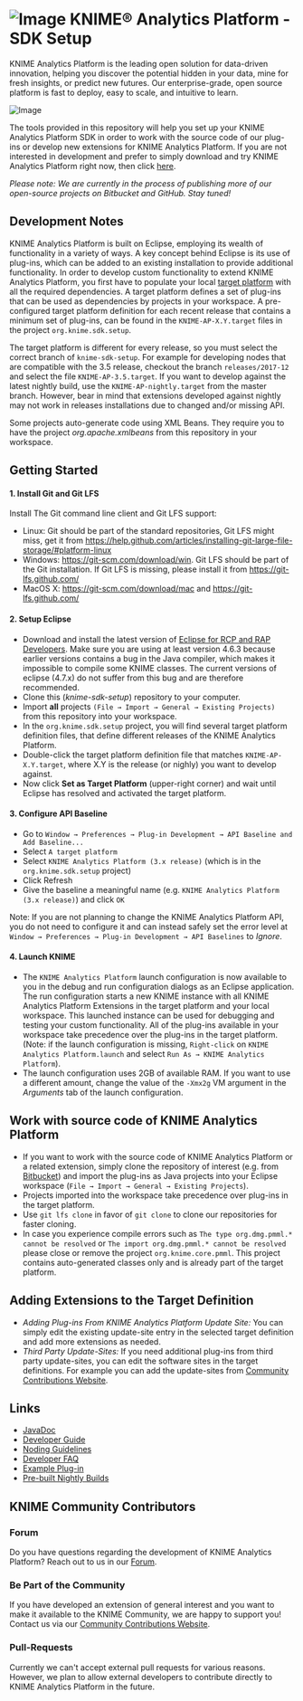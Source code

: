 # ![Image](https://www.knime.com/files/knime_logo_github_40x40_4layers.png) KNIME® Analytics Platform - SDK Setup

KNIME Analytics Platform is the leading open solution for data-driven innovation, helping you discover the potential hidden in your data, mine for fresh insights, or predict new futures. Our enterprise-grade, open source platform is fast to deploy, easy to scale, and intuitive to learn.

![Image](https://www-cdn.knime.com/sites/default/files/inline-images/knime-analytics-platform.png)

The tools provided in this repository will help you set up your KNIME Analytics Platform SDK in order to work with the source code of our plug-ins or develop new extensions for KNIME Analytics Platform. If you are not interested in development and prefer to simply download and try KNIME Analytics Platform right now, then click [here](http://knime.com/downloads).

_Please note: We are currently in the process of publishing more of our open-source projects on Bitbucket and GitHub. Stay tuned!_

## Development Notes
KNIME Analytics Platform is built on Eclipse, employing its wealth of functionality in a variety of ways. A key concept behind Eclipse is its use of plug-ins, which can be added to an existing installation to provide additional functionality. In order to develop custom functionality to extend KNIME Analytics Platform, you first have to populate your local [target platform](https://wiki.eclipse.org/PDE/Target_Definitions) with all the required dependencies. A target platform defines a set of plug-ins that can be used as dependencies by projects in your workspace. A pre-configured target platform definition for each recent release that contains a minimum set of plug-ins, can be found in the ``KNIME-AP-X.Y.target`` files in the project ``org.knime.sdk.setup``.

The target platform is different for every release, so you must select the correct branch of ``knime-sdk-setup``. For example for developing
nodes that are compatible with the 3.5 release, checkout the branch ``releases/2017-12`` and select the file ``KNIME-AP-3.5.target``. If you want to develop against the latest nightly build, use the ``KNIME-AP-nightly.target`` from the master branch. However, bear in mind that extensions developed against nightly may not work in
releases installations due to changed and/or missing API.

Some projects auto-generate code using XML Beans. They require you to have the project _org.apache.xmlbeans_ from this repository in your workspace.

## Getting Started
#### 1. Install Git and Git LFS
Install The Git command line client and Git LFS support:

* Linux: Git should be part of the standard repositories, Git LFS might miss, get it from https://help.github.com/articles/installing-git-large-file-storage/#platform-linux
* Windows: https://git-scm.com/download/win. Git LFS should be part of the Git installation. If Git LFS is missing, please install it from https://git-lfs.github.com/
* MacOS X: https://git-scm.com/download/mac and https://git-lfs.github.com/

#### 2. Setup Eclipse
* Download and install the latest version of [Eclipse for RCP and RAP Developers](https://www.eclipse.org/downloads/eclipse-packages/). Make sure you
  are using at least version 4.6.3 because earlier versions contains a bug in the Java compiler, which makes it impossible to compile some KNIME classes.
  The current versions of eclipse (4.7.x) do not suffer from this bug and are therefore recommended.
* Clone this (_knime-sdk-setup_) repository to your computer.
* Import **all** projects ``(File → Import → General → Existing Projects)`` from this repository into your workspace.
* In the ``org.knime.sdk.setup`` project, you will find several target platform definition files, that define different releases of the KNIME Analytics Platform.
* Double-click the target platform definition file that matches ``KNIME-AP-X.Y.target``, where X.Y is the release (or nighly) you want to develop against.
* Now click __Set as Target Platform__ (upper-right corner) and wait until Eclipse has resolved and activated the target platform.

#### 3. Configure API Baseline
* Go to ``Window → Preferences → Plug-in Development → API Baseline and Add Baseline...``
* Select ``A target platform``
* Select ``KNIME Analytics Platform (3.x release)`` (which is in the ``org.knime.sdk.setup`` project)
* Click Refresh
* Give the baseline a meaningful name (e.g. ``KNIME Analytics Platform (3.x release)``) and click ``OK``

Note: If you are not planning to change the KNIME Analytics Platform API, you do not need to configure it and can instead safely set the error level at ``Window → Preferences → Plug-in Development → API Baselines`` to _Ignore_.

#### 4. Launch KNIME
* The ``KNIME Analytics Platform`` launch configuration is now available to you in the debug and run configuration dialogs as an Eclipse application. The run configuration starts a new KNIME instance with all KNIME Analytics Platform Extensions in the target platform and your local workspace. This launched instance can be used for debugging and testing your custom functionality. All of the plug-ins available in your workspace take precedence over the plug-ins in the target platform. (Note: if the launch configuration is missing, ``Right-click`` on ``KNIME Analytics Platform.launch`` and select ``Run As → KNIME Analytics Platform``).
* The launch configuration uses 2GB of available RAM. If you want to use a different amount, change the value of the ``-Xmx2g`` VM argument in the _Arguments_ tab of the launch configuration.

## Work with source code of KNIME Analytics Platform
* If you want to work with the source code of KNIME Analytics Platform or a related extension, simply clone the repository of interest (e.g. from [Bitbucket](http://bitbucket.com/knime)) and import the plug-ins as Java projects into your Eclipse workspace (``File → Import → General → Existing Projects``). 
* Projects imported into the workspace take precedence over plug-ins in the target platform.
* Use ``git lfs clone`` in favor of ``git clone`` to clone our repositories for faster cloning.
* In case you experience compile errors such as ``The type org.dmg.pmml.* cannot be resolved`` or ``The import org.dmg.pmml.* cannot be resolved`` please close or remove the project ``org.knime.core.pmml``. This project contains auto-generated classes only and is already part of the target platform.

## Adding Extensions to the Target Definition
* _Adding Plug-ins From KNIME Analytics Platform Update Site:_ You can simply edit the existing update-site entry in the selected target definition and add more extensions as needed.
* _Third Party Update-Sites:_ If you need additional plug-ins from third party update-sites, you can edit the software sites in the target definitions. For example you can add the update-sites from [Community Contributions Website](https://www.knime.com/community).

## Links
* [JavaDoc](https://www.knime.com/javadoc-api)
* [Developer Guide](https://www.knime.com/developer-guide)
* [Noding Guidelines](https://tech.knime.org/files/development/noding_guidelines.pdf)
* [Developer FAQ](https://www.knime.com/developer/faq)
* [Example Plug-in](https://www.knime.com/developer/example/node-model)
* [Pre-built Nightly Builds](https://www.knime.com/form/nightly-build)

## KNIME Community Contributors
### Forum
Do you have questions regarding the development of KNIME Analytics Platform? Reach out to us in our [Forum](https://forum.knime.com/c/knime-development).

### Be Part of the Community
If you have developed an extension of general interest and you want to make it available to the KNIME Community, we are happy to support you! Contact us via our [Community Contributions Website](https://www.knime.com/community). 

### Pull-Requests
Currently we can't accept external pull requests for various reasons. However, we plan to allow external developers to contribute directly to KNIME Analytics Platform in the future.
